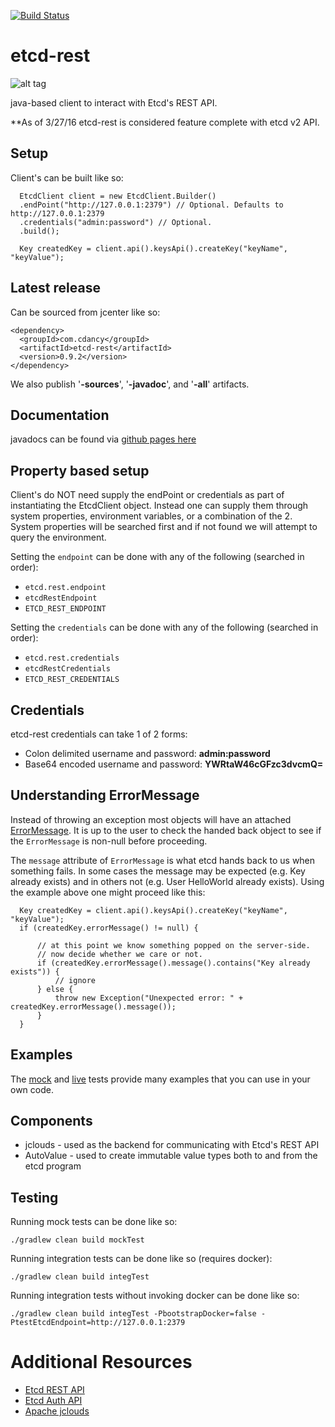 [![Build Status](https://travis-ci.org/cdancy/etcd-rest.svg?branch=master)](https://travis-ci.org/cdancy/etcd-rest)
# etcd-rest
![alt tag](https://github.com/cdancy/etcd/blob/master/logos/etcd-horizontal-color.png)

java-based client to interact with Etcd's REST API. 

**As of 3/27/16 etcd-rest is considered feature complete with etcd v2 API.

## Setup

Client's can be built like so:

      EtcdClient client = new EtcdClient.Builder()
      .endPoint("http://127.0.0.1:2379") // Optional. Defaults to http://127.0.0.1:2379
      .credentials("admin:password") // Optional.
      .build();

      Key createdKey = client.api().keysApi().createKey("keyName", "keyValue");
      
## Latest release

Can be sourced from jcenter like so:

	<dependency>
	  <groupId>com.cdancy</groupId>
	  <artifactId>etcd-rest</artifactId>
	  <version>0.9.2</version>
	</dependency>
	
We also publish '__-sources__', '__-javadoc__', and '__-all__' artifacts.
	
## Documentation

javadocs can be found via [github pages here](http://cdancy.github.io/etcd-rest/docs/javadoc/)

## Property based setup

Client's do NOT need supply the endPoint or credentials as part of instantiating the EtcdClient object. 
Instead one can supply them through system properties, environment variables, or a combination 
of the 2. System properties will be searched first and if not found we will attempt to 
query the environment.

Setting the `endpoint` can be done with any of the following (searched in order):

- `etcd.rest.endpoint`
- `etcdRestEndpoint`
- `ETCD_REST_ENDPOINT`

Setting the `credentials` can be done with any of the following (searched in order):

- `etcd.rest.credentials`
- `etcdRestCredentials`
- `ETCD_REST_CREDENTIALS`

## Credentials

etcd-rest credentials can take 1 of 2 forms:

- Colon delimited username and password: __admin:password__ 
- Base64 encoded username and password: __YWRtaW46cGFzc3dvcmQ=__ 

## Understanding ErrorMessage

Instead of throwing an exception most objects will have an attached [ErrorMessage](https://github.com/cdancy/etcd-rest/blob/master/src/main/java/com/cdancy/etcd/rest/error/ErrorMessage.java). It is up to the user to check the handed back object to see if the `ErrorMessage` is non-null before proceeding. 

The `message` attribute of `ErrorMessage` is what etcd hands back to us when something fails. In some cases the message may be expected (e.g. Key already exists) and in others not (e.g. User HelloWorld already exists). Using the example above one might proceed like this:

      Key createdKey = client.api().keysApi().createKey("keyName", "keyValue");
      if (createdKey.errorMessage() != null) {
      
          // at this point we know something popped on the server-side.
          // now decide whether we care or not.
          if (createdKey.errorMessage().message().contains("Key already exists")) {
              // ignore 
          } else {
              throw new Exception("Unexpected error: " + createdKey.errorMessage().message());
          }
      }

## Examples

The [mock](https://github.com/cdancy/etcd-rest/tree/master/src/test/java/com/cdancy/etcd/rest/features) and [live](https://github.com/cdancy/etcd-rest/tree/master/src/test/java/com/cdancy/etcd/rest/features) tests provide many examples
that you can use in your own code.

## Components

- jclouds \- used as the backend for communicating with Etcd's REST API
- AutoValue \- used to create immutable value types both to and from the etcd program
    
## Testing

Running mock tests can be done like so:

	./gradlew clean build mockTest
	
Running integration tests can be done like so (requires docker):

	./gradlew clean build integTest
	
Running integration tests without invoking docker can be done like so:

	./gradlew clean build integTest -PbootstrapDocker=false -PtestEtcdEndpoint=http://127.0.0.1:2379 
	
# Additional Resources

* [Etcd REST API](https://github.com/coreos/etcd/blob/master/Documentation/api.md)
* [Etcd Auth API](https://github.com/coreos/etcd/blob/master/Documentation/auth_api.md)
* [Apache jclouds](https://jclouds.apache.org/start/)

